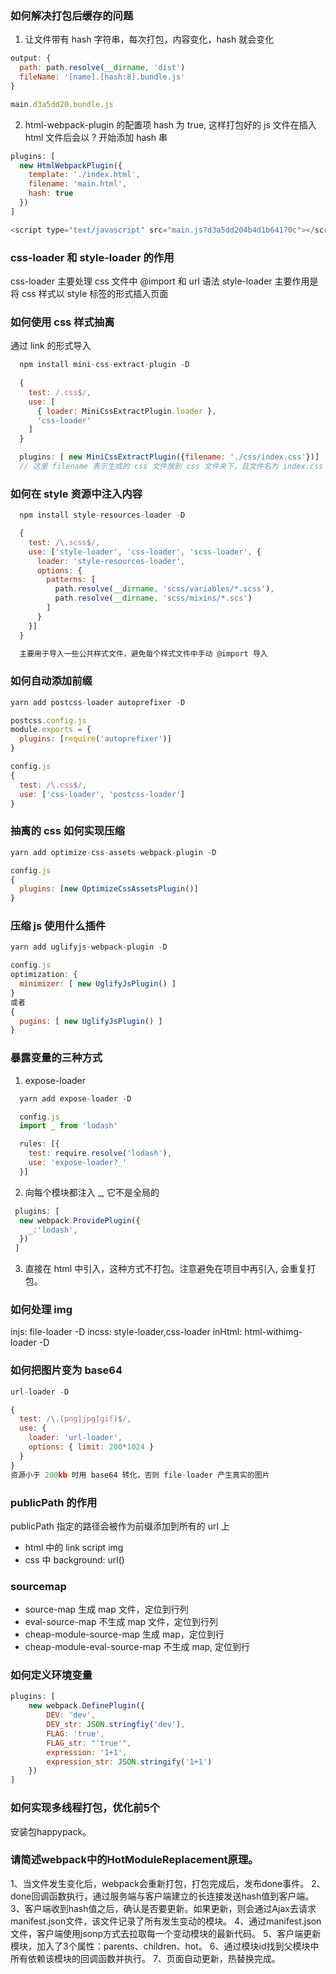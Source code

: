 ### 如何解决打包后缓存的问题
  1. 让文件带有 hash 字符串，每次打包，内容变化，hash 就会变化
  ```javascript
  output: {
    path: path.resolve(__dirname, 'dist')
    fileName: '[name].[hash:8].bundle.js'
  }

  main.d3a5dd20.bundle.js
  ```
  2. html-webpack-plugin 的配置项 hash 为 true, 这样打包好的 js 文件在插入 html 文件后会以 ? 开始添加 hash 串
  ```javascript
  plugins: [
    new HtmlWebpackPlugin({
      template: './index.html',
      filename: 'main.html',
      hash: true
    })
  ]

  <script type="text/javascript" src="main.js?d3a5dd204b4d1b64170c"></script>
  ```

### css-loader 和 style-loader 的作用
  css-loader 主要处理 css 文件中 @import 和 url 语法
  style-loader 主要作用是将 css 样式以 style 标签的形式插入页面

### 如何使用 css 样式抽离
  通过 link 的形式导入
  ```javascript
    npm install mini-css-extract-plugin -D
    
    {
      test: /.css$/,
      use: [
        { loader: MiniCssExtractPlugin.loader },
        'css-loader'
      ]
    }

    plugins: [ new MiniCssExtractPlugin({filename: './css/index.css'})]
    // 这里 filename 表示生成的 css 文件放到 css 文件夹下，且文件名为 index.css
  ```

  ### 如何在 style 资源中注入内容
  ```javascript
    npm install style-resources-loader -D

    {
      test: /\.scss$/,
      use: ['style-loader', 'css-loader', 'scss-loader', {
        loader: 'style-resources-loader',
        options: {
          patterns: [
            path.resolve(__dirname, 'scss/variables/*.scss'),
            path.resolve(__dirname, 'scss/mixins/*.scs')
          ]
        }
      }]
    }

    主要用于导入一些公共样式文件，避免每个样式文件中手动 @import 导入
  ```

### 如何自动添加前缀 
  ```javascript
  yarn add postcss-loader autoprefixer -D

  postcss.config.js
  module.exports = {
    plugins: [require('autoprefixer')]
  }

  config.js
  {
    test: /\.css$/,
    use: ['css-loader', 'postcss-loader']
  }
  ```
### 抽离的 css 如何实现压缩
  ```javascript
  yarn add optimize-css-assets-webpack-plugin -D

  config.js
  {
    plugins: [new OptimizeCssAssetsPlugin()]
  }

  ```

### 压缩 js 使用什么插件

  ```javascript
  yarn add uglifyjs-webpack-plugin -D

  config.js
  optimization: {
    minimizer: [ new UglifyJsPlugin() ]
  }
  或者
  {
    pugins: [ new UglifyJsPlugin() ]
  }
  ```
### 暴露变量的三种方式
  1. expose-loader
  ```javascript
    yarn add expose-loader -D

    config.js
    import _ from 'lodash'

    rules: [{
      test: require.resolve('lodash'),
      use: 'expose-loader?_'
    }]
  ```
  2. 向每个模块都注入 _, 它不是全局的
  ```javascript
   plugins: [
    new webpack.ProvidePlugin({
      _:'lodash',
    })
   ]
  ```
  3. 直接在 html 中引入，这种方式不打包。注意避免在项目中再引入, 会重复打包。

### 如何处理 img
  injs: file-loader -D
  incss: style-loader,css-loader
  inHtml: html-withimg-loader -D

### 如何把图片变为 base64
  ```javascript
  url-loader -D

  {
    test: /\.(png|jpg|gif)$/,
    use: {
      loader: 'url-loader',
      options: { limit: 200*1024 }
    }
  }
  资源小于 200kb 时用 base64 转化，否则 file-loader 产生真实的图片
  ```

### publicPath 的作用
  publicPath 指定的路径会被作为前缀添加到所有的 url 上
  - html 中的 link script img
  - css 中 background: url()

### sourcemap

- source-map 生成 map 文件，定位到行列
- eval-source-map 不生成 map 文件，定位到行列
- cheap-module-source-map 生成 map，定位到行
- cheap-module-eval-source-map 不生成 map, 定位到行

### 如何定义环境变量
  ```javascript
  plugins: [
      new webpack.DefinePlugin({
          DEV: 'dev',
          DEV_str: JSON.stringfiy('dev'),
          FLAG: 'true',
          FLAG_str: "'true'",
          expression: '1+1',
          expression_str: JSON.stringify('1+1')
      })
  ]
  ```
  ### 如何实现多线程打包，优化前5个
  安装包happypack。

  ### 请简述webpack中的HotModuleReplacement原理。
  1、当文件发生变化后，webpack会重新打包，打包完成后，发布done事件。
  2、done回调函数执行，通过服务端与客户端建立的长连接发送hash值到客户端。
  3、客户端收到hash值之后，确认是否要更新。如果更新，则会通过Ajax去请求manifest.json文件，该文件记录了所有发生变动的模块。
  4、通过manifest.json文件，客户端使用jsonp方式去拉取每一个变动模块的最新代码。
  5、客户端更新模块，加入了3个属性：parents、children、hot。
  6、通过模块id找到父模块中所有依赖该模块的回调函数并执行。
  7、页面自动更新，热替换完成。
